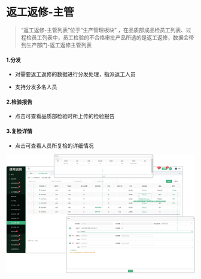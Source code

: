 # 返工返修-主管

> “返工返修-主管列表”位于“生产管理板块” ，在品质部成品检员工列表、过程检员工列表中，员工检验的不合格审批产品所选的是返工返修，数据会带到生产部门-返工返修主管列表

#### 1.分发

* 对需要返工返修的数据进行分发处理，指派返工人员

* 支持分发多名人员


#### 2.检验报告

* 点击可查看品质部检验时所上传的检验报告


#### 3.复检详情

* 点击可查看人员所复检的详细情况



![如图所示](../file/fgfx-zg.png)